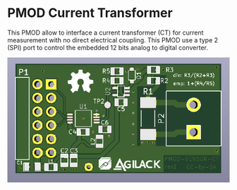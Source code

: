 PMOD Current Transformer
========================

This PMOD allow to interface a current transformer (CT) for current measurement
with no direct electrical coupling. This PMOD use a type 2 (SPI) port to
control the embedded 12 bits analog to digital converter.

![3D preview of the PCB](doc/pcb-rev1-3d.png)
